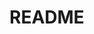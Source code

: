 # README
<!-- [README.md] NO code -->

<!-- 
## ↓ テーブルテンプレート

テーブル
|Column |Type |Options |
||||

例
|nickname    |string|null: false|
|email       |string|null: false, unique: true|

### Association 

-->